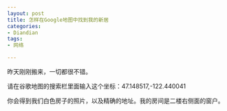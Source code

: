 ```yaml
---
layout: post
title: 怎样在Google地图中找到我的新居
categories:
- Diandian
tags:
- 网络

---
```

<p>昨天刚刚搬来，一切都很不错。</p>
<p>请在谷歌地图的搜索栏里面输入这个坐标：47.148517,-122.440041</p>
<p>你会得到我们白色房子的照片，以及精确的地址。我的房间是二楼右侧面的窗户。</p>
<p></p>